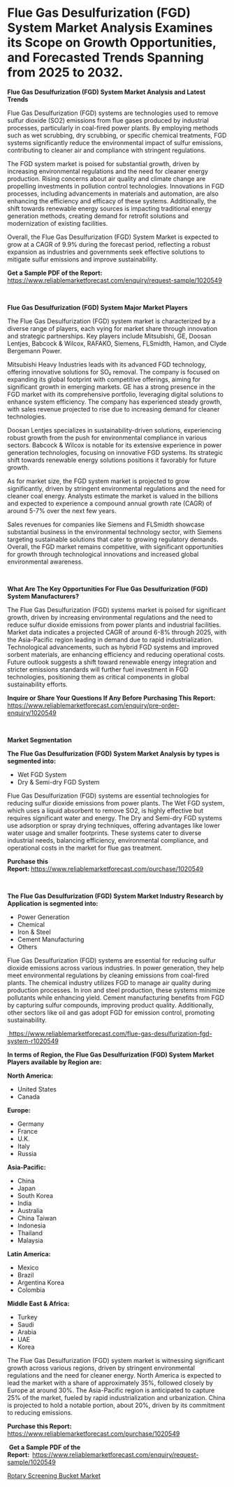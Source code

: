 <p><h1>Flue Gas Desulfurization (FGD) System Market Analysis Examines its Scope on Growth Opportunities, and Forecasted Trends Spanning from 2025 to 2032.</h1></p><p><strong>Flue Gas Desulfurization (FGD) System Market Analysis and Latest Trends</strong></p>
<p><p>Flue Gas Desulfurization (FGD) systems are technologies used to remove sulfur dioxide (SO2) emissions from flue gases produced by industrial processes, particularly in coal-fired power plants. By employing methods such as wet scrubbing, dry scrubbing, or specific chemical treatments, FGD systems significantly reduce the environmental impact of sulfur emissions, contributing to cleaner air and compliance with stringent regulations.</p><p>The FGD system market is poised for substantial growth, driven by increasing environmental regulations and the need for cleaner energy production. Rising concerns about air quality and climate change are propelling investments in pollution control technologies. Innovations in FGD processes, including advancements in materials and automation, are also enhancing the efficiency and efficacy of these systems. Additionally, the shift towards renewable energy sources is impacting traditional energy generation methods, creating demand for retrofit solutions and modernization of existing facilities.</p><p>Overall, the Flue Gas Desulfurization (FGD) System Market is expected to grow at a CAGR of 9.9% during the forecast period, reflecting a robust expansion as industries and governments seek effective solutions to mitigate sulfur emissions and improve sustainability.</p></p>
<p><strong>Get a Sample PDF of the Report:&nbsp;</strong> <a href="https://www.reliablemarketforecast.com/enquiry/request-sample/1020549?utm_campaign=3511&utm_medium=2&utm_source=Github&utm_content=ia&utm_term=09042025&utm_id=flue-gas-desulfurization-fgd-system">https://www.reliablemarketforecast.com/enquiry/request-sample/1020549</a></p>
<p>&nbsp;</p>
<p><strong>Flue Gas Desulfurization (FGD) System Major Market Players</strong></p>
<p><p>The Flue Gas Desulfurization (FGD) system market is characterized by a diverse range of players, each vying for market share through innovation and strategic partnerships. Key players include Mitsubishi, GE, Doosan Lentjes, Babcock & Wilcox, RAFAKO, Siemens, FLSmidth, Hamon, and Clyde Bergemann Power.</p><p>Mitsubishi Heavy Industries leads with its advanced FGD technology, offering innovative solutions for SO₂ removal. The company is focused on expanding its global footprint with competitive offerings, aiming for significant growth in emerging markets. GE has a strong presence in the FGD market with its comprehensive portfolio, leveraging digital solutions to enhance system efficiency. The company has experienced steady growth, with sales revenue projected to rise due to increasing demand for cleaner technologies.</p><p>Doosan Lentjes specializes in sustainability-driven solutions, experiencing robust growth from the push for environmental compliance in various sectors. Babcock & Wilcox is notable for its extensive experience in power generation technologies, focusing on innovative FGD systems. Its strategic shift towards renewable energy solutions positions it favorably for future growth.</p><p>As for market size, the FGD system market is projected to grow significantly, driven by stringent environmental regulations and the need for cleaner coal energy. Analysts estimate the market is valued in the billions and expected to experience a compound annual growth rate (CAGR) of around 5-7% over the next few years.</p><p>Sales revenues for companies like Siemens and FLSmidth showcase substantial business in the environmental technology sector, with Siemens targeting sustainable solutions that cater to growing regulatory demands. Overall, the FGD market remains competitive, with significant opportunities for growth through technological innovations and increased global environmental awareness.</p></p>
<p>&nbsp;</p>
<p><strong>What Are The Key Opportunities For Flue Gas Desulfurization (FGD) System Manufacturers?</strong></p>
<p><p>The Flue Gas Desulfurization (FGD) systems market is poised for significant growth, driven by increasing environmental regulations and the need to reduce sulfur dioxide emissions from power plants and industrial facilities. Market data indicates a projected CAGR of around 6-8% through 2025, with the Asia-Pacific region leading in demand due to rapid industrialization. Technological advancements, such as hybrid FGD systems and improved sorbent materials, are enhancing efficiency and reducing operational costs. Future outlook suggests a shift toward renewable energy integration and stricter emissions standards will further fuel investment in FGD technologies, positioning them as critical components in global sustainability efforts.</p></p>
<p><strong>Inquire or Share Your Questions If Any Before Purchasing This Report:</strong> <a href="https://www.reliablemarketforecast.com/enquiry/pre-order-enquiry/1020549?utm_campaign=3511&utm_medium=2&utm_source=Github&utm_content=ia&utm_term=09042025&utm_id=flue-gas-desulfurization-fgd-system">https://www.reliablemarketforecast.com/enquiry/pre-order-enquiry/1020549</a></p>
<p>&nbsp;</p>
<p><strong>Market Segmentation</strong></p>
<p><strong>The Flue Gas Desulfurization (FGD) System Market Analysis by types is segmented into:</strong></p>
<p><ul><li>Wet FGD System</li><li>Dry & Semi-dry FGD System</li></ul></p>
<p><p>Flue Gas Desulfurization (FGD) systems are essential technologies for reducing sulfur dioxide emissions from power plants. The Wet FGD system, which uses a liquid absorbent to remove SO2, is highly effective but requires significant water and energy. The Dry and Semi-dry FGD systems use adsorption or spray drying techniques, offering advantages like lower water usage and smaller footprints. These systems cater to diverse industrial needs, balancing efficiency, environmental compliance, and operational costs in the market for flue gas treatment.</p></p>
<p><strong>Purchase this Report:&nbsp;</strong><a href="https://www.reliablemarketforecast.com/purchase/1020549?utm_campaign=3511&utm_medium=2&utm_source=Github&utm_content=ia&utm_term=09042025&utm_id=flue-gas-desulfurization-fgd-system">https://www.reliablemarketforecast.com/purchase/1020549</a></p>
<p>&nbsp;</p>
<p><strong>The Flue Gas Desulfurization (FGD) System Market Industry Research by Application is segmented into:</strong></p>
<p><ul><li>Power Generation</li><li>Chemical</li><li>Iron & Steel</li><li>Cement Manufacturing</li><li>Others</li></ul></p>
<p><p>Flue Gas Desulfurization (FGD) systems are essential for reducing sulfur dioxide emissions across various industries. In power generation, they help meet environmental regulations by cleaning emissions from coal-fired plants. The chemical industry utilizes FGD to manage air quality during production processes. In iron and steel production, these systems minimize pollutants while enhancing yield. Cement manufacturing benefits from FGD by capturing sulfur compounds, improving product quality. Additionally, other sectors like oil and gas adopt FGD for emission control, promoting sustainability.</p></p>
<p><a href="https://www.reliablemarketforecast.com/flue-gas-desulfurization-fgd-system-r1020549?utm_campaign=3511&utm_medium=2&utm_source=Github&utm_content=ia&utm_term=09042025&utm_id=flue-gas-desulfurization-fgd-system">&nbsp;https://www.reliablemarketforecast.com/flue-gas-desulfurization-fgd-system-r1020549</a></p>
<p><strong>In terms of Region, the Flue Gas Desulfurization (FGD) System Market Players available by Region are:</strong></p>
<p>
    <p> <strong> North America: </strong>
        <ul>
            <li>United States</li>
            <li>Canada</li>
        </ul>
        </p> 
    <p> <strong> Europe: </strong>
        <ul>
            <li>Germany</li>
            <li>France</li>
            <li>U.K.</li>
            <li>Italy</li>
            <li>Russia</li>
        </ul>
        </p> 
    <p> <strong> Asia-Pacific: </strong>
        <ul>
            <li>China</li>
            <li>Japan</li>
            <li>South Korea</li>
            <li>India</li>
            <li>Australia</li>
            <li>China Taiwan</li>
            <li>Indonesia</li>
            <li>Thailand</li>
            <li>Malaysia</li>
        </ul>
        </p> 
    <p> <strong> Latin America: </strong>
        <ul>
            <li>Mexico</li>
            <li>Brazil</li>
            <li>Argentina Korea</li>
            <li>Colombia</li>
        </ul>
        </p> 
    <p> <strong> Middle East & Africa: </strong>
        <ul>
            <li>Turkey</li>
            <li>Saudi</li>
            <li>Arabia</li>
            <li>UAE</li>
            <li>Korea</li>
        </ul>
    </p>
    </p>
<p><p>The Flue Gas Desulfurization (FGD) system market is witnessing significant growth across various regions, driven by stringent environmental regulations and the need for cleaner energy. North America is expected to lead the market with a share of approximately 35%, followed closely by Europe at around 30%. The Asia-Pacific region is anticipated to capture 25% of the market, fueled by rapid industrialization and urbanization. China is projected to hold a notable portion, about 20%, driven by its commitment to reducing emissions.</p></p>
<p><strong>Purchase this Report: </strong><a href="https://www.reliablemarketforecast.com/purchase/1020549?utm_campaign=3511&utm_medium=2&utm_source=Github&utm_content=ia&utm_term=09042025&utm_id=flue-gas-desulfurization-fgd-system">https://www.reliablemarketforecast.com/purchase/1020549</a></p>
<p>&nbsp;<strong>Get a Sample PDF of the Report:&nbsp;&nbsp;</strong><a href="https://www.reliablemarketforecast.com/enquiry/request-sample/1020549?utm_campaign=3511&utm_medium=2&utm_source=Github&utm_content=ia&utm_term=09042025&utm_id=flue-gas-desulfurization-fgd-system">https://www.reliablemarketforecast.com/enquiry/request-sample/1020549</a></p>
<p><strong></strong></p>
<p><p><a href="https://github.com/shafriusizi/Market-Research-Report-List-1/blob/main/rotary-screening-bucket-market.md?utm_campaign=3511&utm_medium=2&utm_source=Github&utm_content=ia&utm_term=09042025&utm_id=flue-gas-desulfurization-fgd-system">Rotary Screening Bucket Market</a></p></p>